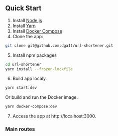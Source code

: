 ## Quick Start

1. Install [Node.js](https://nodejs.org/en/download/)
2. Install [Yarn](https://yarnpkg.com/lang/en/docs/install/)
3. Install [Docker Compose](https://docs.docker.com/compose/install/)
4. Clone the app:

```bash
git clone git@github.com:dga1t/url-shortener.git
```

5. Install npm packages

```bash
cd url-shortener
yarn install --frozen-lockfile
```

6. Build app localy.

```bash
yarn start:dev
```

Or build and run the Docker image.

```bash
yarn docker-compose:dev
```

7. Access the app at http://localhost:3000.

### Main routes
